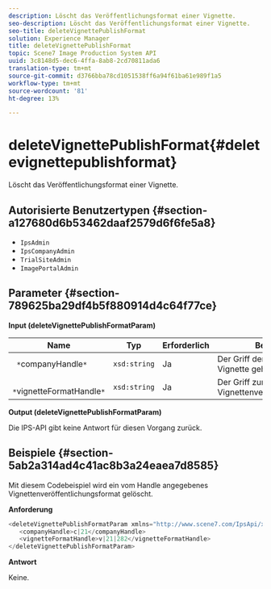 ```yaml
---
description: Löscht das Veröffentlichungsformat einer Vignette.
seo-description: Löscht das Veröffentlichungsformat einer Vignette.
seo-title: deleteVignettePublishFormat
solution: Experience Manager
title: deleteVignettePublishFormat
topic: Scene7 Image Production System API
uuid: 3c8148d5-dec6-4ffa-8ab8-2cd70811ada6
translation-type: tm+mt
source-git-commit: d3766bba78cd1051538ff6a94f61ba61e989f1a5
workflow-type: tm+mt
source-wordcount: '81'
ht-degree: 13%

---
```



# deleteVignettePublishFormat{#deletevignettepublishformat}

Löscht das Veröffentlichungsformat einer Vignette.

## Autorisierte Benutzertypen {#section-a127680d6b53462daaf2579d6f6fe5a8}

* `IpsAdmin`
* `IpsCompanyAdmin`
* `TrialSiteAdmin`
* `ImagePortalAdmin`

## Parameter {#section-789625ba29df4b5f880914d4c64f77ce}

**Input (deleteVignettePublishFormatParam)**

| Name | Typ | Erforderlich | Beschreibung |
|---|---|---|---|
| ` *`companyHandle`*` | `xsd:string` | Ja | Der Griff der Firma, zu der die Vignette gehört. |
| ` *`vignetteFormatHandle`*` | `xsd:string` | Ja | Der Griff zum zu löschenden Vignettenveröffentlichungsformat. |

**Output (deleteVignettePublishFormatParam)**

Die IPS-API gibt keine Antwort für diesen Vorgang zurück.

## Beispiele {#section-5ab2a314ad4c41ac8b3a24eaea7d8585}

Mit diesem Codebeispiel wird ein vom Handle angegebenes Vignettenveröffentlichungsformat gelöscht.

**Anforderung**

```java
<deleteVignettePublishFormatParam xmlns="http://www.scene7.com/IpsApi/xsd/2008-01-15">
   <companyHandle>c|21</companyHandle>
   <vignetteFormatHandle>v|21|282</vignetteFormatHandle>
</deleteVignettePublishFormatParam>
```

**Antwort**

Keine.
